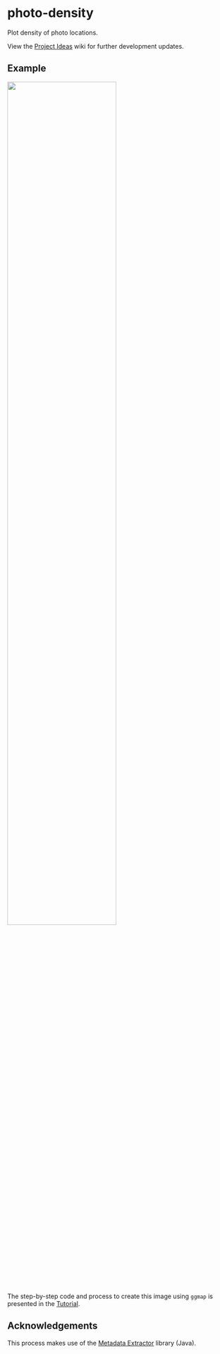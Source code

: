 # photo-density
Plot density of photo locations.

View the [Project Ideas](https://github.com/pdil/photo-density/wiki/Project-Ideas) wiki for further development updates.


## Example
<img src="http://dilorenzo.pl/images/sw_us_density.png" width="70%">

The step-by-step code and process to create this image using ```ggmap``` is presented in the [Tutorial](https://github.com/pdil/photo-density/wiki/Tutorial).

## Acknowledgements
This process makes use of the [Metadata Extractor](https://github.com/drewnoakes/metadata-extractor) library (Java).
